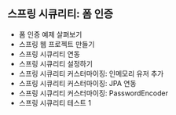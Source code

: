 ## 스프링 시큐리티: 폼 인증

- 폼 인증 예제 살펴보기
- 스프링 웹 프로젝트 만들기
- 스프링 시큐리티 연동
- 스프링 시큐리티 설정하기
- 스프링 시큐리티 커스터마이징: 인메모리 유저 추가
- 스프링 시큐리티 커스터마이징: JPA 연동
- 스프링 시큐리티 커스터마이징: PasswordEncoder
- 스프링 시큐리티 테스트 1
